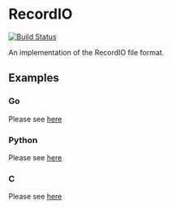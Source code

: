 # RecordIO


[![Build Status](https://travis-ci.org/PaddlePaddle/recordio.svg?branch=master)](https://travis-ci.org/PaddlePaddle/recordio)

An implementation of the RecordIO file format.

## Examples

### Go

Please see [here](recordio_test.go)

### Python

Please see [here](python/recordio_test.py)

### C

Please see [here](c/test/test.c)
